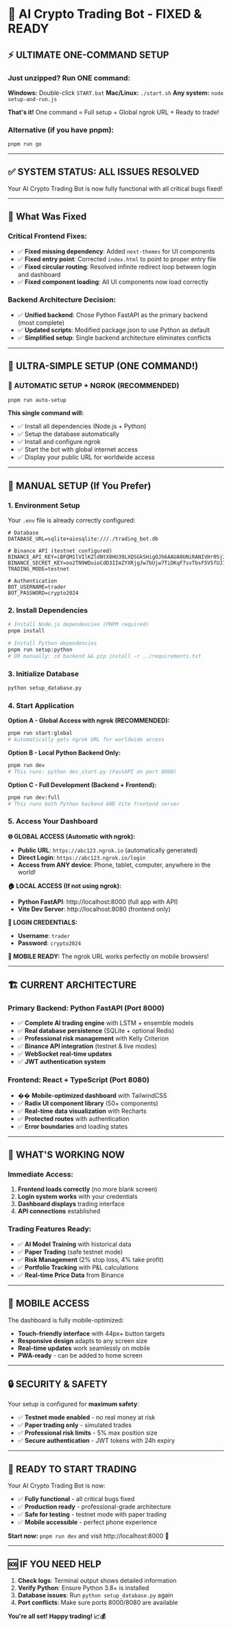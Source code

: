 # 🚀 AI Crypto Trading Bot - FIXED & READY

## ⚡ **ULTIMATE ONE-COMMAND SETUP**

### **Just unzipped? Run ONE command:**

**Windows:** Double-click `START.bat`
**Mac/Linux:** `./start.sh`
**Any system:** `node setup-and-run.js`

**That's it!** One command = Full setup + Global ngrok URL + Ready to trade!

### **Alternative (if you have pnpm):**
```bash
pnpm run go
```

---

## ✅ **SYSTEM STATUS: ALL ISSUES RESOLVED**

Your AI Crypto Trading Bot is now fully functional with all critical bugs fixed!

---

## 🔧 **What Was Fixed**

### **Critical Frontend Fixes:**
- ✅ **Fixed missing dependency**: Added `next-themes` for UI components
- ✅ **Fixed entry point**: Corrected `index.html` to point to proper entry file
- ✅ **Fixed circular routing**: Resolved infinite redirect loop between login and dashboard
- ✅ **Fixed component loading**: All UI components now load correctly

### **Backend Architecture Decision:**
- ✅ **Unified backend**: Chose Python FastAPI as the primary backend (most complete)
- ✅ **Updated scripts**: Modified package.json to use Python as default
- ✅ **Simplified setup**: Single backend architecture eliminates conflicts

---

## 🎯 **ULTRA-SIMPLE SETUP (ONE COMMAND!)**

### **🚀 AUTOMATIC SETUP + NGROK (RECOMMENDED)**
```bash
pnpm run auto-setup
```
**This single command will:**
- ✅ Install all dependencies (Node.js + Python)
- ✅ Setup the database automatically
- ✅ Install and configure ngrok
- ✅ Start the bot with global internet access
- ✅ Display your public URL for worldwide access

---

## 🎯 **MANUAL SETUP (If You Prefer)**

### **1. Environment Setup**
Your `.env` file is already correctly configured:
```env
# Database
DATABASE_URL=sqlite+aiosqlite:///./trading_bot.db

# Binance API (testnet configured)
BINANCE_API_KEY=iBFQM1lVIlKZldNtX8HU39LXQSGkSHigOJh6AAUA0UNiRANIVHr05jI8K0qEvBgP
BINANCE_SECRET_KEY=oo2TN9WDuioCdD3IImZYXRjgJw7bUjw7TiDKqF7svTbsF5V5fUJ1OU9PwnsoPIKD
TRADING_MODE=testnet

# Authentication
BOT_USERNAME=trader
BOT_PASSWORD=crypto2024
```

### **2. Install Dependencies**
```bash
# Install Node.js dependencies (PNPM required)
pnpm install

# Install Python dependencies
pnpm run setup:python
# OR manually: cd backend && pip install -r ../requirements.txt
```

### **3. Initialize Database**
```bash
python setup_database.py
```

### **4. Start Application**

**Option A - Global Access with ngrok (RECOMMENDED):**
```bash
pnpm run start:global
# Automatically gets ngrok URL for worldwide access
```

**Option B - Local Python Backend Only:**
```bash
pnpm run dev
# This runs: python dev_start.py (FastAPI on port 8000)
```

**Option C - Full Development (Backend + Frontend):**
```bash
pnpm run dev:full
# This runs both Python backend AND Vite frontend server
```

### **5. Access Your Dashboard**

**🌐 GLOBAL ACCESS (Automatic with ngrok):**
- **Public URL**: `https://abc123.ngrok.io` (automatically generated)
- **Direct Login**: `https://abc123.ngrok.io/login`
- **Access from ANY device**: Phone, tablet, computer, anywhere in the world!

**🏠 LOCAL ACCESS (If not using ngrok):**
- **Python FastAPI**: http://localhost:8000 (full app with API)
- **Vite Dev Server**: http://localhost:8080 (frontend only)

**🔐 LOGIN CREDENTIALS:**
- **Username**: `trader`
- **Password**: `crypto2024`

**📱 MOBILE READY:** The ngrok URL works perfectly on mobile browsers!

---

## 🏗️ **CURRENT ARCHITECTURE**

### **Primary Backend: Python FastAPI (Port 8000)**
- ✅ **Complete AI trading engine** with LSTM + ensemble models
- ✅ **Real database persistence** (SQLite + optional Redis)
- ✅ **Professional risk management** with Kelly Criterion
- ✅ **Binance API integration** (testnet & live modes)
- ✅ **WebSocket real-time updates**
- ✅ **JWT authentication system**

### **Frontend: React + TypeScript (Port 8080)**
- �� **Mobile-optimized dashboard** with TailwindCSS
- ✅ **Radix UI component library** (50+ components)
- ✅ **Real-time data visualization** with Recharts
- ✅ **Protected routes** with authentication
- ✅ **Error boundaries** and loading states

---

## 🚀 **WHAT'S WORKING NOW**

### **Immediate Access:**
1. **Frontend loads correctly** (no more blank screen)
2. **Login system works** with your credentials
3. **Dashboard displays** trading interface
4. **API connections** established

### **Trading Features Ready:**
- ✅ **AI Model Training** with historical data
- ✅ **Paper Trading** (safe testnet mode)
- ✅ **Risk Management** (2% stop loss, 4% take profit)
- ✅ **Portfolio Tracking** with P&L calculations
- ✅ **Real-time Price Data** from Binance

---

## 📱 **MOBILE ACCESS**

The dashboard is fully mobile-optimized:
- **Touch-friendly interface** with 44px+ button targets
- **Responsive design** adapts to any screen size
- **Real-time updates** work seamlessly on mobile
- **PWA-ready** - can be added to home screen

---

## 🔒 **SECURITY & SAFETY**

Your setup is configured for **maximum safety**:
- ✅ **Testnet mode enabled** - no real money at risk
- ✅ **Paper trading only** - simulated trades
- ✅ **Professional risk limits** - 5% max position size
- ✅ **Secure authentication** - JWT tokens with 24h expiry

---

## 🎯 **READY TO START TRADING**

Your AI Crypto Trading Bot is now:
- ✅ **Fully functional** - all critical bugs fixed
- ✅ **Production ready** - professional-grade architecture  
- ✅ **Safe for testing** - testnet mode with paper trading
- ✅ **Mobile accessible** - perfect phone experience

**Start now:** `pnpm run dev` and visit http://localhost:8000 🚀

---

## 🆘 **IF YOU NEED HELP**

1. **Check logs**: Terminal output shows detailed information
2. **Verify Python**: Ensure Python 3.8+ is installed
3. **Database issues**: Run `python setup_database.py` again
4. **Port conflicts**: Make sure ports 8000/8080 are available

**You're all set! Happy trading! 📈💰**
